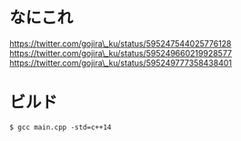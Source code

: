 # なにこれ

https://twitter.com/gojira\_ku/status/595247544025776128
https://twitter.com/gojira\_ku/status/595249660219928577
https://twitter.com/gojira\_ku/status/595249777358438401

# ビルド

    $ gcc main.cpp -std=c++14
